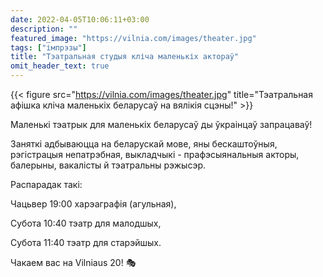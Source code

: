 ```yaml
---
date: 2022-04-05T10:06:11+03:00
description: ""
featured_image: "https://vilnia.com/images/theater.jpg"
tags: ["імпрэзы"]
title: "Тэатральная студыя кліча маленькіх актораў"
omit_header_text: true
---
```

{{< figure src="https://vilnia.com/images/theater.jpg" title="Тэатральная афішка кліча маленькіх беларусаў на вялікія сцэны!" >}}

Маленькі тэатрык для маленькіх беларусаў ды ўкраінцаў запрацаваў! 

Заняткі адбываюцца на беларускай мове, яны бескаштоўныя, рэгістрацыя непатрэбная, выкладчыкі - прафэсыянальныя акторы, балерыны, вакалісты й тэатральны рэжысэр. 

Распарадак такі:

Чацьвер 19:00 харэаграфія (агульная), 

Субота 10:40 тэатр для малодшых, 

Субота 11:40 тэатр для старэйшых. 


Чакаем вас на Vilniaus 20! 🎭